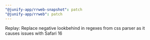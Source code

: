 ```yaml
---
"@junify-app/rrweb-snapshot": patch
"@junify-app/rrweb": patch
---
```


Replay: Replace negative lookbehind in regexes from css parser as it causes issues with Safari 16
